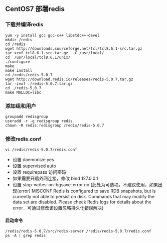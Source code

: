 ## CentOS7 部署redis
### 下载并编译redis
    yum -y install gcc gcc-c++ libstdc++-devel
    mkdir /redis
    cd /redis
    wget http://downloads.sourceforge.net/tcl/tcl8.6.1-src.tar.gz
    tar xzvf tcl8.6.1-src.tar.gz  -C /usr/local/
    cd  /usr/local/tcl8.6.1/unix/
    ./configure
    make
    make install
    cd /redis/redis-5.0.7
    wget http://download.redis.io/releases/redis-5.0.7.tar.gz
    tar -zvxf ./redis-5.0.7.tar.gz
    cd ./redis-5.0.7
    make MALLOC=libc
### 添加组和用户
    groupadd redisgroup
    useradd -r -g redisgroup redis
    chown -R redis:redisgroup /redis/redis-5.0.7
### 修改redis.conf
    vi /redis/redis-5.0.7/redis.conf
- 设置 daemonize yes
- 设置 supervised auto
- 设置 requirepass 访问密码
- 如果需要开启外网连接，修改 bind 127.0.0.1
- 设置 stop-writes-on-bgsave-error no (此处为可选项，不建议使用，如果出现(error) MISCONF Redis is configured to save RDB snapshots, but is currently not able to persist on disk. Commands that may modify the data set are disabled. Please check Redis logs for details about the error．可通过修改该设置忽略持久化错误解决)
#### 启动命令
    /redis/redis-5.0.7/src/redis-server /redis/redis-5.0.7/redis.conf
    ps -A | grep redis